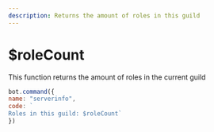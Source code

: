 ```yaml
---
description: Returns the amount of roles in this guild
---
```


# $roleCount

This function returns the amount of roles in the current guild

```javascript
bot.command({
name: "serverinfo", 
code: `
Roles in this guild: $roleCount` 
})
```



